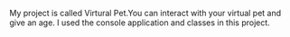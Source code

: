 My project is called Virtural Pet.You can interact with your virtual pet and give an age. I used the console application and classes in this project.
